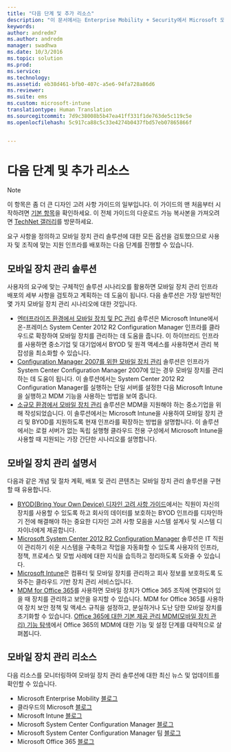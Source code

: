 ```yaml
---
title: "다음 단계 및 추가 리소스"
description: "이 문서에서는 Enterprise Mobility + Security에서 Microsoft 모바일 장치 관리 솔루션 배포 및 지원 방법 문서의 추가 리소스를 제공합니다."
keywords: 
author: andredm7
ms.author: andredm
manager: swadhwa
ms.date: 10/3/2016
ms.topic: solution
ms.prod: 
ms.service: 
ms.technology: 
ms.assetid: eb38d461-bfb0-407c-a5e6-94fa728a86d6
ms.reviewer: 
ms.suite: ems
ms.custom: microsoft-intune
translationtype: Human Translation
ms.sourcegitcommit: 7d9c38008b5b47ea41ff331f1de763de5c119c5e
ms.openlocfilehash: 5c917ca88c5c33e4274b0437fbd57eb07865866f


---
```


# <a name="next-steps-and-additional-resources"></a>다음 단계 및 추가 리소스

>[!NOTE]
>이 항목은 좀 더 큰 디자인 고려 사항 가이드의 일부입니다. 이 가이드의 맨 처음부터 시작하려면 [기본 항목](mdm-design-considerations-guide.md)을 확인하세요. 이 전체 가이드의 다운로드 가능 복사본을 가져오려면 [TechNet 갤러리](https://gallery.technet.microsoft.com/Mobile-Device-Management-7d401582)를 방문하세요.

요구 사항을 정의하고 모바일 장치 관리 솔루션에 대한 모든 옵션을 검토했으므로 사용자 및 조직에 맞는 지원 인프라를 배포하는 다음 단계를 진행할 수 있습니다.

## <a name="mobile-device-management-solutions"></a>모바일 장치 관리 솔루션 

사용자의 요구에 맞는 구체적인 솔루션 시나리오를 활용하면 모바일 장치 관리 인프라 배포의 세부 사항을 검토하고 계획하는 데 도움이 됩니다. 다음 솔루션은 가장 일반적인 몇 가지 모바일 장치 관리 시나리오에 대한 것입니다. 

- [엔터프라이즈 환경에서 모바일 장치 및 PC 관리](https://technet.microsoft.com/library/dn582037.aspx) 솔루션은 Microsoft Intune에서 온-프레미스 System Center 2012 R2 Configuration Manager 인프라를 클라우드로 확장하여 모바일 장치를 관리하는 데 도움을 줍니다. 이 하이브리드 인프라를 사용하면 중소기업 및 대기업에서 BYOD 및 원격 액세스를 사용하면서 관리 복잡성을 최소화할 수 있습니다. 
- [Configuration Manager 2007를 위한 모바일 장치 관리](https://technet.microsoft.com/library/dn508400.aspx) 솔루션은 인프라가 System Center Configuration Manager 2007에 있는 경우 모바일 장치를 관리하는 데 도움이 됩니다. 이 솔루션에서는 System Center 2012 R2 Configuration Manager를 실행하는 단일 서버를 설정한 다음 Microsoft Intune을 실행하고 MDM 기능을 사용하는 방법을 보여 줍니다.
- [소규모 환경에서 모바일 장치 관리](https://technet.microsoft.com/library/dn715906.aspx) 솔루션은 MDM을 지원해야 하는 중소기업을 위해 작성되었습니다. 이 솔루션에서는 Microsoft Intune을 사용하여 모바일 장치 관리 및 BYOD를 지원하도록 현재 인프라를 확장하는 방법을 설명합니다. 이 솔루션에서는 로컬 서버가 없는 독립 실행형 클라우드 전용 구성에서 Microsoft Intune을 사용할 때 지원되는 가장 간단한 시나리오를 설명합니다.
        
## <a name="mobile-device-management-documentation"></a>모바일 장치 관리 설명서

다음과 같은 개념 및 절차 계획, 배포 및 관리 콘텐츠는 모바일 장치 관리 솔루션을 구현할 때 유용합니다.

- [BYOD(Bring Your Own Device) 디자인 고려 사항 가이드](./BYOD-design-considerations-guide.md)에서는 직원이 자신의 장치를 사용할 수 있도록 하고 회사의 데이터를 보호하는 BYOD 인프라를 디자인하기 전에 해결해야 하는 중요한 디자인 고려 사항 모음을 시스템 설계사 및 시스템 디자이너에게 제공합니다.
- [Microsoft System Center 2012 R2 Configuration Manager](https://technet.microsoft.com/library/cc507089.aspx) 솔루션은 IT 직원이 관리하기 쉬운 시스템을 구축하고 작업을 자동화할 수 있도록 사용자의 인프라, 정책, 프로세스 및 모범 사례에 대한 지식을 습득하고 정리하도록 도와줄 수 있습니다.
- [Microsoft Intune](/Intune/)은 컴퓨터 및 모바일 장치를 관리하고 회사 정보를 보호하도록 도와주는 클라우드 기반 장치 관리 서비스입니다.
- [MDM for Office 365](https://technet.microsoft.com/library/ms.o365.cc.devicepolicy.aspx)를 사용하면 모바일 장치가 Office 365 조직에 연결되어 있을 때 장치를 관리하고 보안을 유지할 수 있습니다. MDM for Office 365를 사용하여 장치 보안 정책 및 액세스 규칙을 설정하고, 분실하거나 도난 당한 모바일 장치를 초기화할 수 있습니다. [Office 365에 대한 기본 제공 관리 MDM(모바일 장치 관리) 기능 탐색](https://blogs.office.com/2015/07/21/explore-the-built-in-mobile-device-management-mdm-feature-for-office-365/)에서 Office 365의 MDM에 대한 기능 및 설정 단계를 대략적으로 살펴봅니다.

## <a name="mobile-device-management-resources"></a>모바일 장치 관리 리소스

다음 리소스를 모니터링하여 모바일 장치 관리 솔루션에 대한 최신 뉴스 및 업데이트를 확인할 수 있습니다.

- Microsoft Enterprise Mobility [블로그](http://blogs.technet.com/b/enterprisemobility/)
- 클라우드의 Microsoft [블로그](http://blogs.technet.com/b/in_the_cloud/)
- Microsoft Intune [블로그](http://blogs.technet.com/b/microsoftintune/)
- Microsoft System Center Configuration Manager [블로그](http://blogs.technet.com/b/configurationmgr/)
- Microsoft System Center Configuration Manager 팀 [블로그](http://blogs.technet.com/b/configmgrteam/)
- Microsoft Office 365 [블로그](http://blogs.office.com/office365forbusiness/)



<!--HONumber=Nov16_HO4-->


